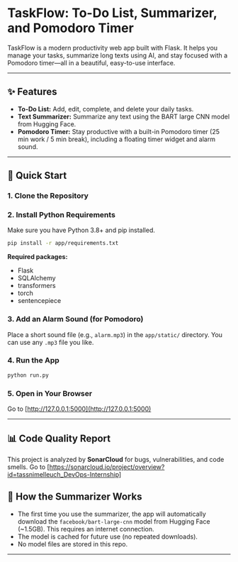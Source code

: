 # TaskFlow: To-Do List, Summarizer, and Pomodoro Timer

TaskFlow is a modern productivity web app built with Flask. It helps you manage your tasks, summarize long texts using AI, and stay focused with a Pomodoro timer—all in a beautiful, easy-to-use interface.

---

## ✨ Features
- **To-Do List:** Add, edit, complete, and delete your daily tasks.
- **Text Summarizer:** Summarize any text using the BART large CNN model from Hugging Face.
- **Pomodoro Timer:** Stay productive with a built-in Pomodoro timer (25 min work / 5 min break), including a floating timer widget and alarm sound.

---

## 🚀 Quick Start

### 1. Clone the Repository


### 2. Install Python Requirements
Make sure you have Python 3.8+ and pip installed.

```bash
pip install -r app/requirements.txt
```

**Required packages:**
- Flask
- SQLAlchemy
- transformers
- torch
- sentencepiece

### 3. Add an Alarm Sound (for Pomodoro)
Place a short sound file (e.g., `alarm.mp3`) in the `app/static/` directory. You can use any `.mp3` file you like.

### 4. Run the App
```bash
python run.py
```


### 5. Open in Your Browser
Go to [http://127.0.0.1:5000](http://127.0.0.1:5000)

---

## 📊 Code Quality Report  
This project is analyzed by **SonarCloud** for bugs, vulnerabilities, and code smells. 
Go to [https://sonarcloud.io/project/overview?id=tassnimelleuch_DevOps-Internship]


## 🤖 How the Summarizer Works
- The first time you use the summarizer, the app will automatically download the `facebook/bart-large-cnn` model from Hugging Face (~1.5GB). This requires an internet connection.
- The model is cached for future use (no repeated downloads).
- No model files are stored in this repo.

---


